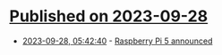 # [Published on 2023-09-28](index.md)

* [2023-09-28, 05:42:40](https://lobste.rs/s/d1jdol/raspberry_pi_5_announced) - [Raspberry Pi 5 announced](https://www.raspberrypi.com/news/introducing-raspberry-pi-5/)
